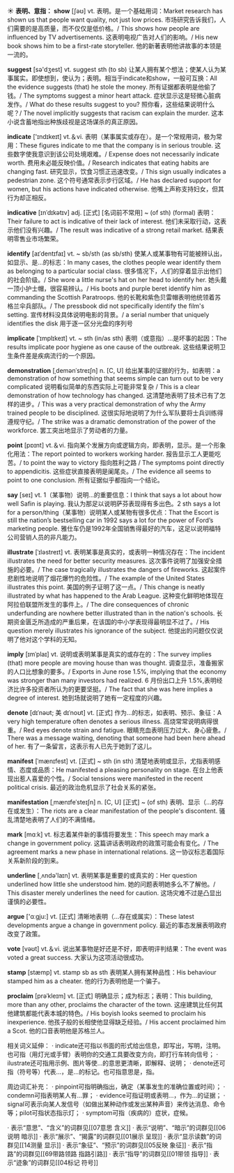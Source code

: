 ☀ <span class="category">**表明、意指：**</span>
<span class="vocabulary">**show**</span> [ʃəʊ] 
<span class="definition">vt. 表明。是一个基础用词：</span>Market research has shown us that people want quality, not just low prices. 市场研究告诉我们，人们需要的是高质量，而不仅仅是低价格。/ This shows how people are influenced by TV advertisements. 这表明电视广告对人们的影响。/ His new book shows him to be a first-rate storyteller. 他的新著表明他讲故事的本领是一流的。

<span class="vocabulary">**suggest**</span> [sə'dӡest] 
<span class="definition">vt. suggest sth (to sb) 让某人拥有某个想法；使某人认为某事属实。即使想到，使认为；表明。相当于indicate和show，一般可互换：</span>All the evidence suggests (that) he stole the money. 所有证据都表明是他偷了钱。/ The symptoms suggest a minor heart attack. 症状显示这是轻微心脏病发作。/ What do these results suggest to you? 照你看，这些结果说明什么呢？/ The novel implicitly suggests that racism can explain the murder. 这本小说含蓄地指出种族歧视是这场谋杀的真正原因。

<span class="vocabulary">**indicate**</span> ['ɪndɪkeɪt] 
<span class="definition">vt.＆vi. 表明（某事属实或存在）。是一个常规用词，极为常用：</span>These figures indicate to me that the company is in serious trouble. 这些数字使我意识到该公司处境艰难。/ Expense does not necessarily indicate worth. 费用未必能反映价值。/ Research indicates that eating habits are changing fast. 研究显示，饮食习惯正迅速改变。/ This sign usually indicates a pedestrian zone. 这个符号通常表示步行区域。/ He has declared support for women, but his actions have indicated otherwise. 他嘴上声称支持妇女，但其行为却正相反。
         
<span class="vocabulary">**indicative**</span> [ɪnˈdɪkətɪv]
<span class="definition">adj. [正式] [名词前不常用] ~ (of sth) (formal) 表明：</span>Their failure to act is indicative of their lack of interest. 他们未采取行动，这表示他们没有兴趣。/ The result was indicative of a strong retail market. 结果表明零售业市场繁荣。

<span class="vocabulary">**identify**</span> [aɪˈdentɪfaɪ]
<span class="definition">vt. ~ sb/sth (as sb/sth) 使某人或某事物有可能被辨认出，如显示、是…的标志：</span>In many cases, the clothes people wear identify them as belonging to a particular social class. 很多情况下，人们的穿着显示出他们的社会阶级。/ She wore a little nurse's hat on her head to identify her. 她头戴一顶小护士帽，很容易辨认。/ His boots and purple beret identify him as commanding the Scottish Paratroops. 他的长靴和紫色贝雷帽表明他统领着苏格兰伞兵部队。/ The pressbook did not specifically identify the film's setting. 宣传材料没具体说明电影的背景。/ a serial number that uniquely identifies the disk 用于逐一区分光盘的序列号

<span class="vocabulary">**implicate**</span> [ˈɪmplɪkeɪt]
<span class="definition">vt. ~ sth (in/as sth) 表明（或意指）…是坏事的起因：</span>The results implicate poor hygiene as one cause of the outbreak. 这些结果说明卫生条件差是疾病流行的一个原因。           

<span class="vocabulary">**demonstration**</span> [ˌdemənˈstreɪʃn]
<span class="definition">n. [C, U] 给出某事的证据的行为，如表明：</span>a demonstration of how something that seems simple can turn out to be very complicated 说明看似简单的东西实际上可能非常复杂 / This is a clear demonstration of how technology has changed. 这清楚地表明了技术已有了怎样的进步。/ This was a very practical demonstration of why the Army trained people to be disciplined. 这很实际地说明了为什么军队要将士兵训练得遵规守纪。/ The strike was a dramatic demonstration of the power of the workforce. 罢工突出地显示了劳动者的力量。

<span class="vocabulary">**point**</span> [pɒɪnt] 
<span class="definition">vt.＆vi. 指向某个发展方向或逻辑方向，即表明，显示。是一个形象化用法：</span>The report pointed to workers working harder. 报告显示工人更能吃苦。/ to point the way to victory 指向胜利之路 / The symptoms point directly to appendicitis. 这些症状直接表明是阑尾炎。/ The evidence all seems to point to one conclusion. 所有证据似乎都指向一个结论。

<span class="vocabulary">**say**</span> [seɪ] 
<span class="definition">vt. 1（某事物）说明…的重要信息：</span>I think that says a lot about how well Safin is playing. 我认为那足以说明萨芬表现得有多出色。<span class="definition">2 sth says a lot for a person/thing（某事物）说明某人或某物有很多优点：</span>That the Escort is still the nation’s bestselling car in 1992 says a lot for the power of Ford’s marketing people. 雅仕车仍是1992年全国销售得最好的汽车，这足以说明福特公司营销人员的非凡能力。

<span class="vocabulary">**illustrate**</span> [ˈɪləstreɪt]
<span class="definition">vt. 表明某事是真实的，或表明一种情况存在：</span>The incident illustrates the need for better security measures. 这次事件说明了加强安全措施的必要。/ The case tragically illustrates the dangers of fireworks. 这起案件悲剧性地说明了烟花爆竹的危险性。/ The example of the United States illustrates this point. 美国的例子证明了这一点。/ This change is neatly illustrated by what has happened to the Arab League. 这种变化鲜明地体现在阿拉伯联盟所发生的事件上。/ The dire consequences of chronic underfunding are nowhere better illustrated than in the nation's schools. 长期资金匮乏所造成的严重后果，在该国的中小学表现得最明显不过了。/ His question merely illustrates his ignorance of the subject. 他提出的问题仅仅说明了他对这个学科的无知。

<span class="vocabulary">**imply**</span> [ɪmˈplaɪ]
<span class="definition">vt. 说明或表明某事是真实的或存在的：</span>The survey implies (that) more people are moving house than was thought. 调查显示，准备搬家的人口比想象的要多。/ Exports in June rose 1.5%, implying that the economy was stronger than many investors had realized. 6 月份出口上升 1.5%,表明经济比许多投资者所认为的更要坚挺。/ The fact that she was here implies a degree of interest. 她到场就说明了她有一定程度的兴趣。

<span class="vocabulary">**denote**</span> [dɪˈnəʊt; 美 dɪˈnoʊt]
<span class="definition">vt. [正式] 作为…的标志，如表明、预示、象征：</span>A very high temperature often denotes a serious illness. 高烧常常说明病得很重。/ Red eyes denote strain and fatigue. 眼睛充血表明压力过大、身心疲惫。/ There was a message waiting, denoting that someone had been here ahead of her. 有了一条留言，这表示有人已先于她到了这儿。

<span class="vocabulary">**manifest**</span> [ˈmænɪfest]
<span class="definition">vt. [正式] ~ sth (in sth) 清楚地表明或显示，尤指表明感情、态度或品质：</span>He manifested a pleasing personality on stage. 在台上他表现出惹人喜爱的个性。/ Social tensions were manifested in the recent political crisis. 最近的政治危机显示了社会关系的紧张。
           
<span class="vocabulary">**manifestation**</span> [ˌmænɪfeˈsteɪʃn]
<span class="definition">n. [C, U] [正式] ~ (of sth) 表明、显示（…的存在或发生）：</span>The riots are a clear manifestation of the people's discontent. 骚乱清楚地表明了人们的不满情绪。

<span class="vocabulary">**mark**</span> [mɑːk] 
<span class="definition">vt. 标志着某件新的事情将要发生：</span>This speech may mark a change in government policy. 这篇讲话表明政府的政策可能会有变化。/ The agreement marks a new phase in international relations. 这一协议标志着国际关系新阶段的到来。

<span class="vocabulary">**underline**</span> [͵ʌndə'laɪn] 
<span class="definition">vt. 表明某事是重要的或真实的：</span>Her question underlined how little she understood him. 她的问题表明她多么不了解他。/ This disaster merely underlines the need for caution. 这场灾难不过是凸显出谨慎的必要性。

<span class="vocabulary">**argue**</span> ['ɑːɡju:] 
<span class="definition">vt. [正式] 清晰地表明（…存在或属实）：</span>These latest developments argue a change in government policy. 最近的事态发展表明政府改变了政策。

<span class="vocabulary">**vote**</span> [vəʊt] 
<span class="definition">vt.＆vi. 说出某事物是好还是不好，即表明评判结果：</span>The event was voted a great success. 大家认为这项活动很成功。

<span class="vocabulary">**stamp**</span> [stæmp] 
<span class="definition">vt. stamp sb as sth 表明某人拥有某种品性：</span>His behaviour stamped him as a cheater. 他的行为表明他是一个骗子。
           
<span class="vocabulary">**proclaim**</span> [prəˈkleɪm]
<span class="definition">vt. [正式] 明确显示；成为标志；表明：</span>This building, more than any other, proclaims the character of the town. 这座建筑比任何其他建筑都能代表本城的特色。/ His boyish looks seemed to proclaim his inexperience. 他孩子般的长相使他显得缺乏经验。/ His accent proclaimed him a Scot. 他的口音表明他是苏格兰人。

相关词义延伸：
· indicate还可指以书面的形式给出信息，即写出，写明，注明。也可指（用灯光或手臂）表明你的交通工具要改变方向，即打行车转向信号；
· ilustrate还可指用示例、图片等使…的意思更清晰，即解释、说明；
· denote还可指（符号等）代表…，是…的标记。也可指意思是，指。

周边词汇补充：
· pinpoint可指明确指出，确定（某事发生的准确位置或时间）；
· condemn可指表明某人有…罪；
· evidence可指证明或表明…，作为…的证据；
· signal可表示向某人发信号（如做出某种动作或发出某种声音）来传达消息、命令等；pilot可指状态指示灯；
· symptom可指（疾病的）症状，症候。

· 表示“意思”、“含义”的词群见[[07意思 含义]]
· 表示“说明”、“暗示”的词群见[[06说明 暗示]]
· 表示“展示”、“揭露”的词群见[[01展示 呈现]]
· 表示“显示读数”的词群见[[14测量 显示]]
· 表示“象征”、“预示”的词群见[[05反映 象征]]
· 表示“指路”的词群见[[69带路领路 指路引路]]
· 表示“指导”的词群见[[01带领 指导]]
· 表示“迹象”的词群见[[04标记 符号]]
